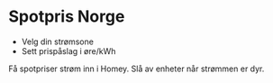 # Spotpris Norge

- Velg din strømsone
- Sett prispåslag i øre/kWh

Få spotpriser strøm inn i Homey. Slå av enheter når strømmen er dyr.
